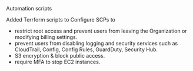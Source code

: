 Automation scripts

Added Terrform scripts to Configure SCPs to 
- restrict root access and prevent users from leaving the Organization or modifying billing settings.
- prevent users from disabling logging and security services such as CloudTrail, Config, Config Rules, GuardDuty, Security Hub.
- S3 encryption & block public access.
- require MFA to stop EC2 instances.
